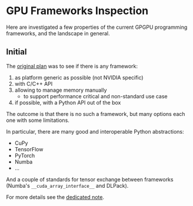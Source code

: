 # GPU Frameworks Inspection

Here are investigated a few properties of the current GPGPU programming
frameworks, and the landscape in general.

## Initial

The [original plan](./original-investigation) was to see if there is any
framework:

1. as platform generic as possible (not NVIDIA specific)
2. with C/C++ API
3. allowing to manage memory manually
   - to support performance critical and non-standard use case
4. if possible, with a Python API out of the box

The outcome is that there is no such a framework, but many options each one with
some limitations.

In particular, there are many good and interoperable Python abstractions:

- CuPy
- TensorFlow
- PyTorch
- Numba
- ...

And a couple of standards for tensor exchange between frameworks (Numba's
`__cuda_array_interface__` and DLPack).

For more details see the
[dedicated note](./original-investigation/python/gpu-interop.md).
